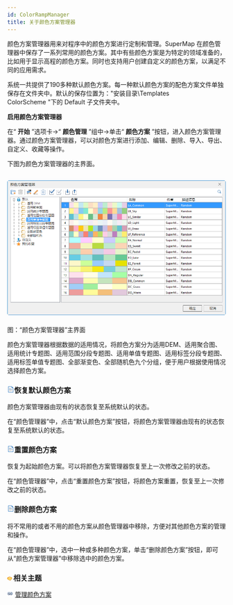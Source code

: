 ```yaml
---
id: ColorRampManager
title: 关于颜色方案管理器
---
```

颜色方案管理器用来对程序中的颜色方案进行定制和管理。SuperMap
在颜色管理器中保存了一系列常用的颜色方案。其中有些颜色方案是为特定的领域准备的，比如用于显示高程的颜色方案。同时也支持用户创建自定义的颜色方案，以满足不同的应用需求。

系统一共提供了190多种默认颜色方案。每一种默认颜色方案的配色方案文件单独保存在文件夹中。默认的保存位置为："安装目录\Templates\
ColorScheme \"下的 Default 子文件夹中。

**启用颜色方案管理器**

在“ **开始** ”选项卡->“ **颜色管理** ”组中->单击“ **颜色方案**
”按钮，进入颜色方案管理器。通过颜色方案管理器，可以对颜色方案进行添加、编辑、删除、导入、导出、自定义、收藏等操作。

下图为颜色方案管理器的主界面。

![](img/ColorRampManager.png)  
---  
图：“颜色方案管理器”主界面  
  
颜色方案管理器根据数据的适用情况，将颜色方案分为适用DEM、适用聚合图、适用统计专题图、适用范围分段专题图、适用单值专题图、适用标签分段专题图、适用标签单值专题图、全部渐变色、全部随机色九个分组，便于用户根据使用情况选择颜色方案。

### ![](../../img/read.gif)恢复默认颜色方案

颜色方案管理器由现有的状态恢复至系统默认的状态。

在“颜色管理器”中，点击“默认颜色方案”按钮，将颜色方案管理器由现有的状态恢复至系统默认的状态。

### ![](../../img/read.gif)重置颜色方案

恢复为起始颜色方案。可以将颜色方案管理器恢复至上一次修改之前的状态。

在“颜色管理器”中，点击“重置颜色方案”按钮，将颜色方案重置，恢复至上一次修改之前的状态。

### ![](../../img/read.gif)删除颜色方案

将不常用的或者不用的颜色方案从颜色管理器中移除，方便对其他颜色方案的管理和操作。

在“颜色管理器”中，选中一种或多种颜色方案，单击“删除颜色方案”按钮，即可从“颜色方案管理器”中移除选中的颜色方案。

### ![](../../img/seealso.png)相关主题

![](../../img/smalltitle.png) [管理颜色方案](ManageColorRamp.html)